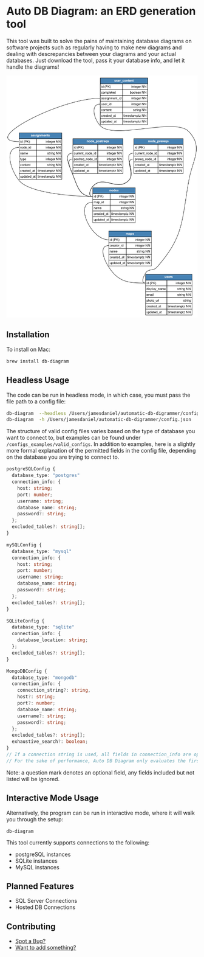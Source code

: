 # Auto DB Diagram: an ERD generation tool

This tool was built to solve the pains of maintaining database diagrams on software projects such as regularly having to make new diagrams and dealing with descrepancies between your diagrams and your actual databases. Just download the tool, pass it your database info, and let it handle the diagrams!

![Example of a generated PNG](ERD.png)

## Installation

To install on Mac:

```bash
brew install db-diagram
```

## Headless Usage

The code can be run in headless mode, in which case, you must pass the file path to a config file:

```bash
db-diagram  --headless /Users/jamesdaniel/automatic-db-digrammer/config.json
db-diagram  -h /Users/jamesdaniel/automatic-db-digrammer/config.json
```

The structure of valid config files varies based on the type of database you want to connect to, but examples can be found under `/configs_examples/valid_configs`. In addition to examples, here is a slightly more formal explanation of the permitted fields in the config file, depending on the database you are trying to connect to.

```TypeScript
postgreSQLConfig {
  database_type: "postgres"
  connection_info: {
    host: string;
    port: number;
    username: string;
    database_name: string;
    password?: string;
  };
  excluded_tables?: string[];
}
```

```TypeScript
mySQLConfig {
  database_type: "mysql"
  connection_info: {
    host: string;
    port: number;
    username: string;
    database_name: string;
    password?: string;
  };
  excluded_tables?: string[];
}
```

```TypeScript
SQLiteConfig {
  database_type: "sqlite"
  connection_info: {
    database_location: string;
  };
  excluded_tables?: string[];
}
```

```TypeScript
MongoDBConfig {
  database_type: "mongodb"
  connection_info: {
    connection_string?: string,
    host?: string;
    port?: number;
    database_name: string;
    username?: string;
    password?: string;
  };
  excluded_tables?: string[];
  exhaustive_search?: boolean;
}
// If a connection string is used, all fields in connection_info are optional aside from database_name
// For the sake of performance, Auto DB Diagram only evaluates the first 100 documents in each collection. If you would like to disable this, you can set exhaustive search to true (defaults to fals)
```

Note: a question mark denotes an optional field, any fields included but not listed will be ignored.

## Interactive Mode Usage

Alternatively, the program can be run in interactive mode, where it will walk you through the setup:

```
db-diagram
```

This tool currently supports connections to the following:

- postgreSQL instances
- SQLite instances
- MySQL instances

## Planned Features

- SQL Server Connections
- Hosted DB Connections

## Contributing

- [Spot a Bug?](https://github.com/jamesdaniel3/auto-db-diagram/issues)
- [Want to add something?](https://github.com/jamesdaniel3/auto-db-diagram/pulls)
